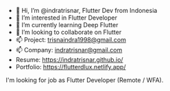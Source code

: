 - 👋 Hi, I’m @indratrisnar, Flutter Dev from Indonesia
- 👀 I’m interested in Flutter Developer
- 🌱 I’m currently learning Deep Flutter
- 💞️ I’m looking to collaborate on Flutter
- 📫 Project: trisnaindra1998@gmail.com
- 📫 Company: indratrisnar@gmail.com
- Resume: https://indratrisnar.github.io/
- Portfolio: https://flutterdlux.netlify.app/

I'm looking for job as Flutter Developer (Remote / WFA).

<!---
indratrisnar/indratrisnar is a ✨ special ✨ repository because its `README.md` (this file) appears on your GitHub profile.
You can click the Preview link to take a look at your changes.
--->
